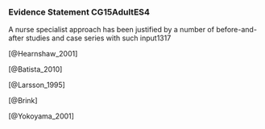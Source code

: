 ### Evidence Statement CG15AdultES4
A nurse specialist approach has been justified by a number of before-and-after studies and case series with such input1317



[@Hearnshaw_2001]

[@Batista_2010]

[@Larsson_1995]

[@Brink]

[@Yokoyama_2001]
